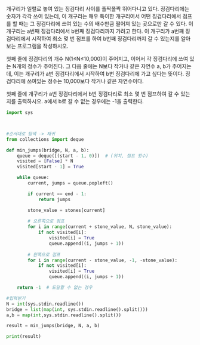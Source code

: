 
개구리가 일렬로 놓여 있는 징검다리 사이를 폴짝폴짝 뛰어다니고 있다. 징검다리에는 숫자가 각각 쓰여 있는데, 이 개구리는 매우 특이한 개구리여서 어떤 징검다리에서 점프를 할 때는 그 징검다리에 쓰여 있는 수의 배수만큼 떨어져 있는 곳으로만 갈 수 있다. 이 개구리는 a번째 징검다리에서 b번째 징검다리까지 가려고 한다. 이 개구리가 a번째 징검다리에서 시작하여 최소 몇 번 점프를 하여 b번째 징검다리까지 갈 수 있는지를 알아보는 프로그램을 작성하시오.

첫째 줄에 징검다리의 개수 N(1≤N≤10,000)이 주어지고, 이어서 각 징검다리에 쓰여 있는 N개의 정수가 주어진다. 그 다음 줄에는 N보다 작거나 같은 자연수 a, b가 주어지는 데, 이는 개구리가 a번 징검다리에서 시작하여 b번 징검다리에 가고 싶다는 뜻이다. 징검다리에 쓰여있는 정수는 10,000보다 작거나 같은 자연수이다.

첫째 줄에 개구리가 a번 징검다리에서 b번 징검다리로 최소 몇 번 점프하여 갈 수 있는 지를 출력하시오. a에서 b로 갈 수 없는 경우에는 -1을 출력한다.


```python
import sys



#순서대로 탐색 -> 재귀 
from collections import deque

def min_jumps(bridge, N, a, b):
    queue = deque([(start - 1, 0)])  # (위치, 점프 횟수)
    visited = [False] * N
    visited[start - 1] = True

    while queue:
        current, jumps = queue.popleft()

        if current == end - 1:
            return jumps

        stone_value = stones[current]
        
        # 오른쪽으로 점프
        for i in range(current + stone_value, N, stone_value):
            if not visited[i]:
                visited[i] = True
                queue.append((i, jumps + 1))
        
        # 왼쪽으로 점프
        for i in range(current - stone_value, -1, -stone_value):
            if not visited[i]:
                visited[i] = True
                queue.append((i, jumps + 1))

    return -1  # 도달할 수 없는 경우

#입력받기
N = int(sys.stdin.readline())
bridge = list(map(int, sys.stdin.readline().split()))
a,b = map(int,sys.stdin.readline().split())

result = min_jumps(bridge, N, a, b)

print(result)

```






